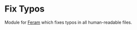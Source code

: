 # Fix Typos

Module for [Feram](https://github.com/ferambot/feram)
which fixes typos in all human-readable files.

